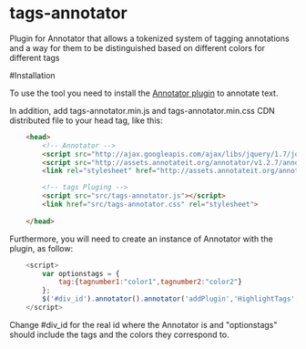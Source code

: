 tags-annotator
==============

Plugin for Annotator that allows a tokenized system of tagging annotations and a way for them to be distinguished based on different colors for different tags

#Installation

To use the tool you need to install the [Annotator plugin](https://github.com/okfn/annotator/) to annotate text.

In addition, add tags-annotator.min.js and tags-annotator.min.css CDN distributed file to your head tag, like this:

```html
	<head>
		<!-- Annotator -->
		<script src="http://ajax.googleapis.com/ajax/libs/jquery/1.7/jquery.min.js"></script>
		<script src="http://assets.annotateit.org/annotator/v1.2.7/annotator-full.min.js"></script>
		<link rel="stylesheet" href="http://assets.annotateit.org/annotator/v1.2.7/annotator.min.css">

		<!-- tags Pluging -->
		<script src="src/tags-annotator.js"></script>
		<link href="src/tags-annotator.css" rel="stylesheet">
	
	</head>
```

Furthermore, you will need to create an instance of Annotator with the plugin, as follow:

```js
	<script>
    	var optionstags = {
    		tag:{tagnumber1:"color1",tagnumber2:"color2"}
		};
    	$('#div_id').annotator().annotator('addPlugin','HighlightTags',optionstags);
    </script>
```

Change #div_id for the real id where the Annotator is and "optionstags" should include the tags and the colors they correspond to. 
